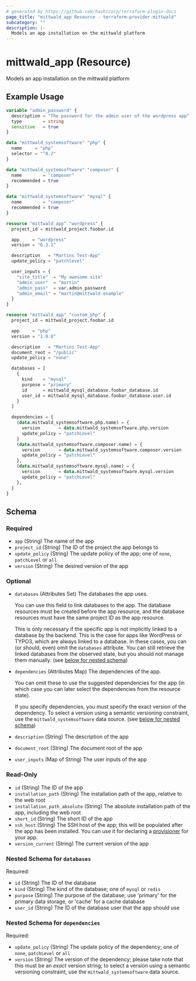 ```yaml
---
# generated by https://github.com/hashicorp/terraform-plugin-docs
page_title: "mittwald_app Resource - terraform-provider-mittwald"
subcategory: ""
description: |-
  Models an app installation on the mittwald platform
---
```


# mittwald_app (Resource)

Models an app installation on the mittwald platform

## Example Usage

```terraform
variable "admin_password" {
  description = "The password for the admin user of the wordpress app"
  type        = string
  sensitive   = true
}

data "mittwald_systemsoftware" "php" {
  name     = "php"
  selector = "^8.2"
}

data "mittwald_systemsoftware" "composer" {
  name        = "composer"
  recommended = true
}

data "mittwald_systemsoftware" "mysql" {
  name        = "composer"
  recommended = true
}

resource "mittwald_app" "wordpress" {
  project_id = mittwald_project.foobar.id

  app     = "wordpress"
  version = "6.3.1"

  description   = "Martins Test-App"
  update_policy = "patchlevel"

  user_inputs = {
    "site_title"  = "My awesome site"
    "admin_user"  = "martin"
    "admin_pass"  = var.admin_password
    "admin_email" = "martin@mittwald.example"
  }
}

resource "mittwald_app" "custom_php" {
  project_id = mittwald_project.foobar.id

  app     = "php"
  version = "1.0.0"

  description   = "Martins Test-App"
  document_root = "/public"
  update_policy = "none"

  databases = [
    {
      kind    = "mysql"
      purpose = "primary"
      id      = mittwald_mysql_database.foobar_database.id
      user_id = mittwald_mysql_database.foobar_database.user.id
    }
  ]

  dependencies = {
    (data.mittwald_systemsoftware.php.name) = {
      version       = data.mittwald_systemsoftware.php.version
      update_policy = "patchLevel"
    }
    (data.mittwald_systemsoftware.composer.name) = {
      version       = data.mittwald_systemsoftware.composer.version
      update_policy = "patchLevel"
    },
    (data.mittwald_systemsoftware.mysql.name) = {
      version       = data.mittwald_systemsoftware.mysql.version
      update_policy = "patchLevel"
    },
  }
}
```

<!-- schema generated by tfplugindocs -->
## Schema

### Required

- `app` (String) The name of the app
- `project_id` (String) The ID of the project the app belongs to
- `update_policy` (String) The update policy of the app; one of `none`, `patchLevel` or `all`
- `version` (String) The desired version of the app

### Optional

- `databases` (Attributes Set) The databases the app uses.

    You can use this field to link databases to the app. The database resources must be created before the app resource, and the database resources must have the same project ID as the app resource.

    This is only necessary if the specific app is not implicitly linked to a database by the backend. This is the case for apps like WordPress or TYPO3, which are always linked to a database. In these cases, you can (or should, even) omit the `databases` attribute. You can still retrieve the linked databases from the observed state, but you should not manage them manually. (see [below for nested schema](#nestedatt--databases))
- `dependencies` (Attributes Map) The dependencies of the app.

    You can omit these to use the suggested dependencies for the app (in which case you can later select the dependencies from the resource state).

    If you specify dependencies, you must specify the exact version of the dependency. To select a version using a semantic versioning constraint, use the `mittwald_systemsoftware` data source. (see [below for nested schema](#nestedatt--dependencies))
- `description` (String) The description of the app
- `document_root` (String) The document root of the app
- `user_inputs` (Map of String) The user inputs of the app

### Read-Only

- `id` (String) The ID of the app
- `installation_path` (String) The installation path of the app, relative to the web root
- `installation_path_absolute` (String) The absolute installation path of the app, including the web root
- `short_id` (String) The short ID of the app
- `ssh_host` (String) The SSH host of the app; this will be populated after the app has been installed. You can use it for declaring a [provisioner](https://developer.hashicorp.com/terraform/language/resources/provisioners/connection) for your app.
- `version_current` (String) The current version of the app

<a id="nestedatt--databases"></a>
### Nested Schema for `databases`

Required:

- `id` (String) The ID of the database
- `kind` (String) The kind of the database; one of `mysql` or `redis`
- `purpose` (String) The purpose of the database; use 'primary' for the primary data storage, or 'cache' for a cache database
- `user_id` (String) The ID of the database user that the app should use


<a id="nestedatt--dependencies"></a>
### Nested Schema for `dependencies`

Required:

- `update_policy` (String) The update policy of the dependency; one of `none`, `patchLevel` or `all`
- `version` (String) The version of the dependency; please take note that this must be an *exact* version string; to select a version using a semantic versioning constraint, use the `mittwald_systemsoftware` data source.
